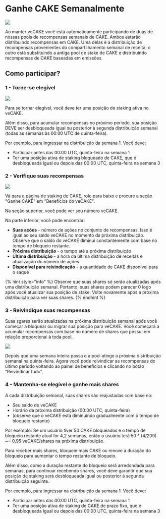 # Ganhe CAKE Semanalmente

![](https://1397868517-files.gitbook.io/\~/files/v0/b/gitbook-x-prod.appspot.com/o/spaces%2F-MHREX7DHcljbY5IkjgJ-1972196547%2Fuploads%2FOwkkD4LPF9Tzzil5e27r%2Fimage.png?alt=media\&token=6f14e7e0-f01e-4e59-8421-6e9bdf7d2dff)

Ao manter veCAKE você está automaticamente participando de duas de nossas pools de recompensas semanais de CAKE. Ambos estarão distribuindo recompensas em CAKE. Uma delas é a distribuição de recompensas provenientes do compartilhamento semanal de receita; o outro está substituindo a antiga pool de stake de CAKE e distribuindo recompensas de CAKE baseadas em emissões.

## Como participar?

### 1 - Torne-se elegível

![](https://1397868517-files.gitbook.io/\~/files/v0/b/gitbook-x-prod.appspot.com/o/spaces%2F-MHREX7DHcljbY5IkjgJ-1972196547%2Fuploads%2FoVNzOVCA3C5QJA7kiy81%2Fimage.png?alt=media\&token=5e74366d-a06e-4aa8-910d-fbb5d3102252)

Para se tornar elegível, você deve ter uma posição de staking ativa no veCAKE.&#x20;

Além disso, para acumular recompensas no próximo período, sua posição DEVE ser desbloqueada igual ou posterior à segunda distribuição semanal (todas as semanas às 00:00 UTC de quinta-feira).&#x20;

Por exemplo, para ingressar na distribuição da semana 1. Você deve:&#x20;

* Participar antes das 00:00 UTC, quinta-feira na semana 1&#x20;
* Ter uma posição ativa de staking bloqueado de CAKE, que é desbloqueada igual ou depois das 00:00 UTC, quinta-feira na semana 3

### 2 - Verifique suas recompensas&#x20;

![](https://1397868517-files.gitbook.io/\~/files/v0/b/gitbook-x-prod.appspot.com/o/spaces%2F-MHREX7DHcljbY5IkjgJ-1972196547%2Fuploads%2F8a6ustpT6ZfVaXlMccsT%2Fimage.png?alt=media\&token=fc2fcc9e-1559-4050-966c-023251866f31)

Vá para a página de staking de CAKE, role para baixo e procure a seção "Ganhe CAKE" em "Benefícios do veCAKE".&#x20;

Na seção superior, você pode ver seu número veCAKE.&#x20;

Na parte inferior, você pode encontrar:&#x20;

* **Suas ações** - número de ações no conjunto de recompensas. Isso é igual ao seu saldo veCAKE no momento da próxima distribuição. Observe que o saldo do veCAKE diminui constantemente com base no tempo de bloqueio restante.&#x20;
* **Próxima distribuição** - o tempo até a próxima distribuição&#x20;
* **Última distribuição** - a hora da última distribuição de receitas e atualização do número de ações&#x20;
* **Disponível para reivindicação** - a quantidade de CAKE disponível para o saque

{% hint style="info" %}
&#x20;Observe que suas shares só serão atualizadas após uma distribuição semanal. Portanto, suas shares podem parecer 0 logo após você atualizar sua posição de stake. Volte novamente após a próxima distribuição para ver suas shares.
{% endhint %}

### 3 - Reivindique suas recompensas&#x20;

Suas sgares serão atualizadas na próxima distribuição semanal após você começar a bloquear ou migrar sua posição para veCAKE. Você começará a acumular recompensas com base no número de shares que possui em relação proporcional à toda pool.

![](https://1397868517-files.gitbook.io/\~/files/v0/b/gitbook-x-prod.appspot.com/o/spaces%2F-MHREX7DHcljbY5IkjgJ-1972196547%2Fuploads%2Fj97JNhVUcFOnWoMx4lJU%2Fimage.png?alt=media\&token=e7d3b3df-5cad-42bb-b973-259f9c8049fc)

Depois que uma semana inteira passa e a pool atinge a próxima distribuição semanal na quinta-feira. Agora você pode reivindicar as recompensas do último período voltando ao painel de benefícios e clicando no botão “Reivindicar tudo”.

### 4 - Mantenha-se elegível e ganhe mais shares&#x20;

A cada distribuição semanal, suas shares são reajustadas com base no:&#x20;

* Seu saldo de veCAKE&#x20;
* Horário da próxima distribuição (00:00 UTC, quinta-feira)&#x20;
* (observe que o veCAKE está diminuindo gradualmente com o tempo de bloqueio restante)&#x20;

Por exemplo: Se um usuário tiver 50 CAKE bloqueados e o tempo de bloqueio restante atual for 4,2 semanas, então o usuário terá 50 \* (4/209) \~= 0,95 veCAKE/shares na próxima distribuição.&#x20;

Para receber mais shares, bloqueie mais CAKE ou renove a duração do bloqueio para aumentar o tempo restante de bloqueio.&#x20;

Além disso, como a duração restante do bloqueio será arredondada para semanas, para continuar recebendo shares, você deve garantir que sua posição de staking será desbloqueada igual ou posterior à segunda distribuição seguinte.&#x20;

Por exemplo, para ingressar na distribuição da semana 1. Você deve:&#x20;

* Participar antes das 00:00 UTC, quinta-feira na semana 1&#x20;
* Ter uma posição ativa de staking de CAKE de prazo fixo, que é desbloqueada igual ou depois das 00:00 UTC, quinta-feira na semana 3
